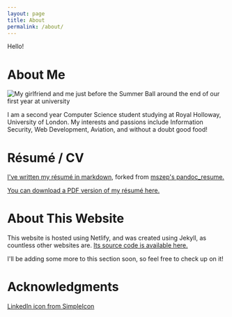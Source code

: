 ```yaml
---
layout: page
title: About
permalink: /about/
---
```

Hello!

# About Me
![My girlfriend and me just before the Summer Ball around the end of our first year at university](../resources/images/About.jpg)

I am a second year Computer Science student studying at Royal Holloway,
University of London. My interests and passions include Information Security,
Web Development, Aviation, and without a doubt good food!

# Résumé / CV
[I've written my résumé in markdown](https://github.com/andrewnicolalde/pandoc_resume), forked from [mszep's pandoc_resume.](https://github.com/mszep/pandoc_resume)

[You can download a PDF version of my résumé here.](https://github.com/andrewnicolalde/pandoc_resume/blob/master/resume.pdf)

# About This Website
This website is hosted using Netlify, and was created using Jekyll, as
countless other websites are. [Its source code is
available here.](https://github.com/andrewnicolalde/andrewn.io)

I'll be adding some more to this section soon, so feel free to check up on it!

# Acknowledgments

[LinkedIn icon from SimpleIcon](http://www.flaticon.com/authors/simpleicon)
